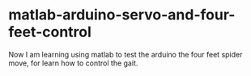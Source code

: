 # matlab-arduino-servo-and-four-feet-control
Now I am learning using matlab to test the arduino the four feet spider move, for learn how to control the gait.
